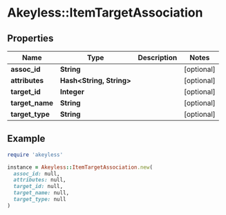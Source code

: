 # Akeyless::ItemTargetAssociation

## Properties

| Name | Type | Description | Notes |
| ---- | ---- | ----------- | ----- |
| **assoc_id** | **String** |  | [optional] |
| **attributes** | **Hash&lt;String, String&gt;** |  | [optional] |
| **target_id** | **Integer** |  | [optional] |
| **target_name** | **String** |  | [optional] |
| **target_type** | **String** |  | [optional] |

## Example

```ruby
require 'akeyless'

instance = Akeyless::ItemTargetAssociation.new(
  assoc_id: null,
  attributes: null,
  target_id: null,
  target_name: null,
  target_type: null
)
```

